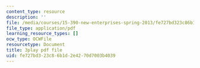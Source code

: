 ```yaml
---
content_type: resource
description: ''
file: /media/courses/15-390-new-enterprises-spring-2013/fe727bd323c86b1d2e4270d7003b4039_1mw_Uo5ba58.pdf
file_type: application/pdf
learning_resource_types: []
ocw_type: OCWFile
resourcetype: Document
title: 3play pdf file
uid: fe727bd3-23c8-6b1d-2e42-70d7003b4039
---
```

